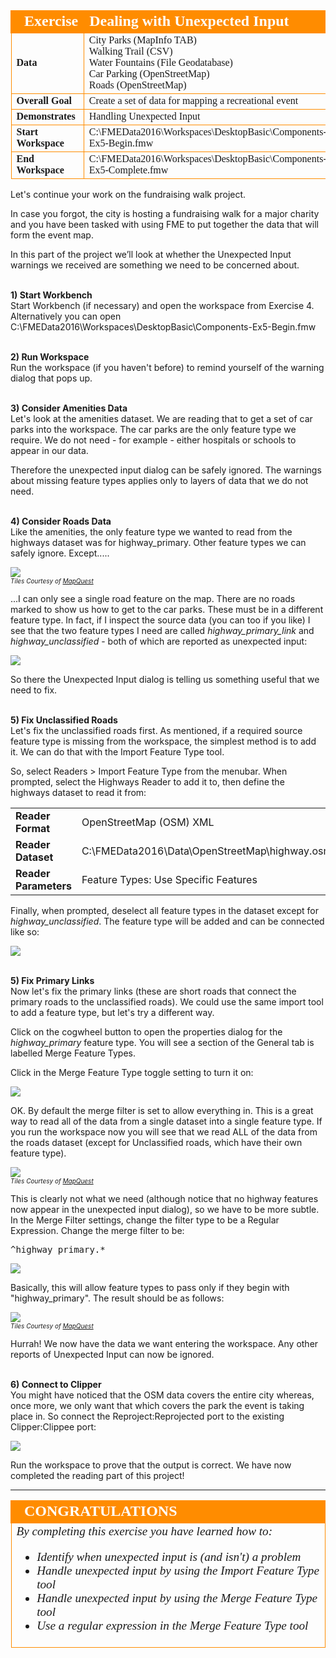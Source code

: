 <!--Exercise Section-->
<!--NB: In GitBook world we don't give a number to exercises-->

<table style="border-spacing: 0px;border-collapse: collapse;font-family:serif">
<tr>
<td width=25% style="vertical-align:middle;background-color:darkorange;border: 2px solid darkorange">
<i class="fa fa-cogs fa-lg fa-pull-left fa-fw" style="color:white;padding-right: 12px;vertical-align:text-top"></i>
<span style="color:white;font-size:x-large;font-weight: bold">Exercise</span>
</td>
<td style="border: 2px solid darkorange;background-color:darkorange;color:white">
<span style="color:white;font-size:x-large;font-weight: bold">Dealing with Unexpected Input</span>
</td>
</tr>

<tr>
<td style="border: 1px solid darkorange; font-weight: bold">Data</td>
<td style="border: 1px solid darkorange">City Parks (MapInfo TAB)<br>Walking Trail (CSV)<br>Water Fountains (File Geodatabase)<br>Car Parking (OpenStreetMap)<br>Roads (OpenStreetMap)</td>
</tr>

<tr>
<td style="border: 1px solid darkorange; font-weight: bold">Overall Goal</td>
<td style="border: 1px solid darkorange">Create a set of data for mapping a recreational event</td>
</tr>

<tr>
<td style="border: 1px solid darkorange; font-weight: bold">Demonstrates</td>
<td style="border: 1px solid darkorange">Handling Unexpected Input</td>
</tr>

<tr>
<td style="border: 1px solid darkorange; font-weight: bold">Start Workspace</td>
<td style="border: 1px solid darkorange">C:\FMEData2016\Workspaces\DesktopBasic\Components-Ex5-Begin.fmw</td>
</tr>

<tr>
<td style="border: 1px solid darkorange; font-weight: bold">End Workspace</td>
<td style="border: 1px solid darkorange">C:\FMEData2016\Workspaces\DesktopBasic\Components-Ex5-Complete.fmw</td>
</tr>

</table>


Let's continue your work on the fundraising walk project.

In case you forgot, the city is hosting a fundraising walk for a major charity and you have been tasked with using FME to put together the data that will form the event map.  

In this part of the project we’ll look at whether the Unexpected Input warnings we received are something we need to be concerned about.


<br>**1) Start Workbench**
<br>Start Workbench (if necessary) and open the workspace from Exercise 4. Alternatively you can open C:\FMEData2016\Workspaces\DesktopBasic\Components-Ex5-Begin.fmw


<br>**2) Run Workspace**
<br>Run the workspace (if you haven't before) to remind yourself of the warning dialog that pops up.


<br>**3) Consider Amenities Data**
<br>Let's look at the amenities dataset. We are reading that to get a set of car parks into the workspace. The car parks are the only feature type we require. We do not need - for example - either hospitals or schools to appear in our data.

Therefore the unexpected input dialog can be safely ignored. The warnings about missing feature types applies only to layers of data that we do not need.


<br>**4) Consider Roads Data**
<br>Like the amenities, the only feature type we wanted to read from the highways dataset was for highway_primary. Other feature types we can safely ignore. Except.....

![](./Images/Img4.94.Ex5.MissingRoadsData.png)
<br><span style="font-style:italic;font-size:x-small">Tiles Courtesy of <a href="http://www.mapquest.com/">MapQuest</a></span>


...I can only see a single road feature on the map. There are no roads marked to show us how to get to the car parks. These must be in a different feature type. In fact, if I inspect the source data (you can too if you like) I see that the two feature types I need are called *highway_primary_link* and *highway_unclassified* - both of which are reported as unexpected input:

![](./Images/Img4.95.Ex5.MissingRoadsData.png)

So there the Unexpected Input dialog is telling us something useful that we need to fix.


<br>**5) Fix Unclassified Roads**
<br>Let's fix the unclassified roads first. As mentioned, if a required source feature type is missing from the workspace, the simplest method is to add it. We can do that with the Import Feature Type tool.

So, select Readers > Import Feature Type from the menubar. When prompted, select the Highways Reader to add it to, then define the highways dataset to read it from:

<table style="border: 0px">

<tr>
<td style="font-weight: bold">Reader Format</td>
<td style="">OpenStreetMap (OSM) XML</td>
</tr>

<tr>
<td style="font-weight: bold">Reader Dataset</td>
<td style="">C:\FMEData2016\Data\OpenStreetMap\highway.osm</td>
</tr>

<tr>
<td style="font-weight: bold">Reader Parameters</td>
<td style="">Feature Types: Use Specific Features</td>
</tr>

</table>

Finally, when prompted, deselect all feature types in the dataset except for *highway_unclassified*. The feature type will be added and can be connected like so:

![](./Images/Img4.96.Ex5.ImportedRoadsFeatureType.png)


<br>**5) Fix Primary Links**
<br>Now let's fix the primary links (these are short roads that connect the primary roads to the unclassified roads). We could use the same import tool to add a feature type, but let's try a different way.

Click on the cogwheel button to open the properties dialog for the *highway_primary* feature type. You will see a section of the General tab is labelled Merge Feature Types.

Click in the Merge Feature Type toggle setting to turn it on:

![](./Images/Img4.97.Ex5.RoadsMergeFilter.png)

OK. By default the merge filter is set to allow everything in. This is a great way to read all of the data from a single dataset into a single feature type. If you run the workspace now you will see that we read ALL of the data from the roads dataset (except for Unclassified roads, which have their own feature type).

![](./Images/Img4.98.Ex5.AllRoadsReadByMergeFilter.png)
<br><span style="font-style:italic;font-size:x-small">Tiles Courtesy of <a href="http://www.mapquest.com/">MapQuest</a></span>


This is clearly not what we need (although notice that no highway features now appear in the unexpected input dialog), so we have to be more subtle. In the Merge Filter settings, change the filter type to be a Regular Expression. Change the merge filter to be:

<pre>^highway_primary.*</pre>  

![](./Images/Img4.99.Ex5.RegexMergeFilter.png)

Basically, this will allow feature types to pass only if they begin with "highway_primary". The result should be as follows:

![](./Images/Img4.100.Ex5.MergedData.png)
<br><span style="font-style:italic;font-size:x-small">Tiles Courtesy of <a href="http://www.mapquest.com/">MapQuest</a></span>


Hurrah! We now have the data we want entering the workspace. Any other reports of Unexpected Input can now be ignored.


<br>**6) Connect to Clipper**
<br>You might have noticed that the OSM data covers the entire city whereas, once more, we only want that which covers the park the event is taking place in. So connect the Reproject:Reprojected port to the existing Clipper:Clippee port:

![](./Images/Img4.101.Ex5.ConnectRoadsToClipper.png)

Run the workspace to prove that the output is correct. We have now completed the reading part of this project!

---

<!--Exercise Congratulations Section--> 

<table style="border-spacing: 0px">
<tr>
<td style="vertical-align:middle;background-color:darkorange;border: 2px solid darkorange">
<i class="fa fa-thumbs-o-up fa-lg fa-pull-left fa-fw" style="color:white;padding-right: 12px;vertical-align:text-top"></i>
<span style="color:white;font-size:x-large;font-weight: bold;font-family:serif">CONGRATULATIONS</span>
</td>
</tr>

<tr>
<td style="border: 1px solid darkorange">
<span style="font-family:serif; font-style:italic; font-size:larger">
By completing this exercise you have learned how to:
<br>
<ul><li>Identify when unexpected input is (and isn't) a problem</li>
<li>Handle unexpected input by using the Import Feature Type tool</li>
<li>Handle unexpected input by using the Merge Feature Type tool</li>
<li>Use a regular expression in the Merge Feature Type tool</li></ul>
</span>
</td>
</tr>
</table>